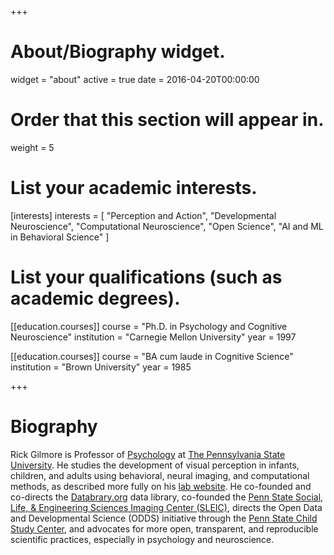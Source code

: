 +++
# About/Biography widget.
widget = "about"
active = true
date = 2016-04-20T00:00:00

# Order that this section will appear in.
weight = 5

# List your academic interests.
[interests]
  interests = [
    "Perception and Action",
    "Developmental Neuroscience",
    "Computational Neuroscience",
    "Open Science",
    "AI and ML in Behavioral Science"
  ]

# List your qualifications (such as academic degrees).
[[education.courses]]
  course = "Ph.D. in Psychology and Cognitive Neuroscience"
  institution = "Carnegie Mellon University"
  year = 1997

[[education.courses]]
  course = "BA cum laude in Cognitive Science"
  institution = "Brown University"
  year = 1985
 
+++

# Biography

Rick Gilmore is Professor of [Psychology](https://psych.la.psu.edu) at [The Pennsylvania State University](https://www.psu.edu).
He studies the development of visual perception in infants, children, and adults using behavioral, neural imaging, and computational methods, as described more fully on his [lab website](https://gilmore-lab.github.io).
He co-founded and co-directs the [Databrary.org](https://databrary.org) data library, co-founded the [Penn State Social, Life, & Engineering Sciences Imaging Center (SLEIC)](https://www.imaging.psu.edu), directs the Open Data and Developmental Science (ODDS) initiative through the [Penn State Child Study Center](https://csc.la.psu.edu/), and advocates for more open, transparent, and reproducible scientific practices, especially in psychology and neuroscience.
